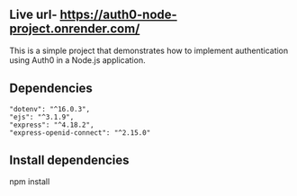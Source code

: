 ## Live url- https://auth0-node-project.onrender.com/

This is a simple project that demonstrates how to implement authentication using Auth0 in a Node.js application.

## Dependencies
    "dotenv": "^16.0.3",
    "ejs": "^3.1.9",
    "express": "^4.18.2",
    "express-openid-connect": "^2.15.0"
    
## Install dependencies

npm install
